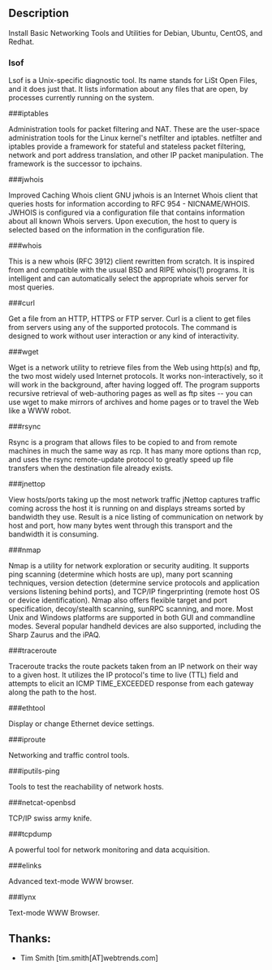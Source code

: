 ## Description

Install Basic Networking Tools and Utilities for Debian, Ubuntu, CentOS, and Redhat.

### lsof

Lsof is a Unix-specific diagnostic tool. Its name stands for LiSt Open Files, and it does just that. It lists information about any files that are open, by processes currently running on the system.


###iptables

Administration tools for packet filtering and NAT. These are the user-space administration tools for the Linux kernel's netfilter and iptables. netfilter and iptables provide a framework for stateful and stateless packet filtering, network and port address translation, and other IP packet manipulation. The framework is the successor to ipchains.


###jwhois

Improved Caching Whois client
GNU jwhois is an Internet Whois client that queries hosts for information according to RFC 954 - NICNAME/WHOIS. JWHOIS is configured via a configuration file that contains information about all known Whois servers. Upon execution, the host to query is selected based on the information in the configuration file.

###whois

This is a new whois (RFC 3912) client rewritten from scratch. It is inspired from and compatible with the usual BSD and RIPE whois(1) programs. It is intelligent and can automatically select the appropriate whois server for most queries.


###curl

Get a file from an HTTP, HTTPS or FTP server. Curl is a client to get files from servers using any of the supported protocols. The command is designed to work without user interaction or any kind of interactivity.


###wget

Wget is a network utility to retrieve files from the Web using http(s) and ftp, the two most widely used Internet protocols. 
It works non-interactively, so it will work in the background, after having logged off. 
The program supports recursive retrieval of web-authoring pages as well as ftp sites -- you can use wget to make mirrors of archives and home pages or to travel the Web like a WWW robot.


###rsync

Rsync is a program that allows files to be copied to and from remote machines in much the same way as rcp.  It has many more options than rcp, and uses the rsync remote-update protocol to greatly speed up file transfers when the destination file already exists. 


###jnettop

View hosts/ports taking up the most network traffic jNettop captures traffic coming across the host it is running on and displays streams sorted by bandwidth they use. Result is a nice listing of communication on network by host and port, how many bytes went through this transport and the bandwidth it is consuming.


###nmap

Nmap is a utility for network exploration or security auditing. It supports ping scanning (determine which hosts are up), many port scanning techniques, version detection (determine service protocols and application versions listening behind ports), and TCP/IP fingerprinting (remote host OS or device identification). Nmap also offers flexible target and port specification, decoy/stealth scanning, sunRPC scanning, and more. Most Unix and Windows platforms are supported in both GUI and commandline modes. Several popular handheld devices are also supported, including the Sharp Zaurus and the iPAQ.


###traceroute

Traceroute tracks the route packets taken from an IP network on their way to a given host. It utilizes the IP protocol's time to live (TTL) field and attempts to elicit an ICMP TIME_EXCEEDED response from each gateway along the path to the host.


###ethtool

Display or change Ethernet device settings.


###iproute

Networking and traffic control tools.


###iputils-ping

Tools to test the reachability of network hosts.


###netcat-openbsd

TCP/IP swiss army knife.


###tcpdump

A powerful tool for network monitoring and data acquisition.


###elinks

Advanced text-mode WWW browser. 


###lynx

Text-mode WWW Browser.



## Thanks:

  - Tim Smith [tim.smith[AT]webtrends.com]

